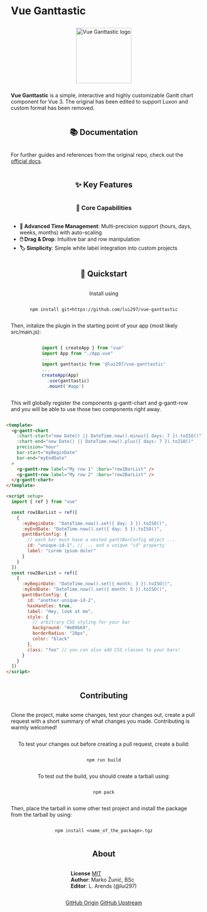 # Vue Ganttastic

<div style="display: flex; flex-direction: column; align-items:center;">
<img
    src="https://user-images.githubusercontent.com/28678851/148047714-301f07df-4101-48b8-9e47-1f272b290e80.png" 
    style="margin: 10px;" height="150"
    alt="Vue Ganttastic logo"
/>



<b>Vue Ganttastic</b> is a simple, interactive and highly customizable Gantt chart component for Vue 3.
The original has been edited to support Luxon and custom format has been removed. 

## 📚 Documentation

For further guides and references from the original repo, check out the [official docs](https://zunnzunn.github.io/vue-ganttastic/getting-started.html).

## ✨ Key Features

### 🎯 Core Capabilities

- **📅 Advanced Time Management**: Multi-precision support (hours, days, weeks, months) with auto-scaling
- **🖱️ Drag & Drop**: Intuitive bar and row manipulation
- **🏷️ Simplicity**: Simple white label integration into custom projects

## 🚀 Quickstart

Install using

```
npm install git+https://github.com/lui297/vue-ganttastic
```

Then, initalize the plugin in the starting point of your app (most likely src/main.js):

```js
import { createApp } from "vue"
import App from "./App.vue"
...
import ganttastic from '@lui297/vue-ganttastic'
...
createApp(App)
  .use(ganttastic)
  .mount('#app')
```

This will globally register the components g-gantt-chart and g-gantt-row and you will be able to use those two components right away.

```html
<template>
  <g-gantt-chart
    :chart-start="new Date() || DateTime.now().minus({ days: 7 }).toISO()"
    :chart-end="new Date() || DateTime.now().plus({ days: 7 }).toISO()"
    precision="hour"
    bar-start="myBeginDate"
    bar-end="myEndDate"
  >
    <g-gantt-row label="My row 1" :bars="row1BarList" />
    <g-gantt-row label="My row 2" :bars="row2BarList" />
  </g-gantt-chart>
</template>

<script setup>
  import { ref } from "vue"

  const row1BarList = ref([
    {
      :myBeginDate: "DateTime.now().set({ day: 3 }).toISO()",
      :myEndDate: "DateTime.now().set({ day: 5 }).toISO()",
      ganttBarConfig: {
        // each bar must have a nested ganttBarConfig object ...
        id: "unique-id-1", // ... and a unique "id" property
        label: "Lorem ipsum dolor"
      }
    }
  ])
  const row2BarList = ref([
    {
      :myBeginDate: "DateTime.now().set({ month: 3 }).toISO()",
      :myEndDate: "DateTime.now().set({ month: 5 }).toISO()",
      ganttBarConfig: {
        id: "another-unique-id-2",
        hasHandles: true,
        label: "Hey, look at me",
        style: {
          // arbitrary CSS styling for your bar
          background: "#e09b69",
          borderRadius: "20px",
          color: "black"
        },
        class: "foo" // you can also add CSS classes to your bars!
      }
    }
  ])
</script>
```

## Contributing

Clone the project, make some changes, test your changes out, create a pull request with a short summary of what changes you made. Contributing is warmly welcomed!

To test your changes out before creating a pull request, create a build:

```
npm run build
```

To test out the build, you should create a tarball using:

```
npm pack
```

Then, place the tarball in some other test project and install the package from the tarball by using:

```
npm install <name_of_the_package>.tgz
```


## About

**License** [MIT](https://choosealicense.com/licenses/mit/)  
**Author**: Marko Žunić, BSc  
**Editor**: L. Arends (@lui297) 

[GitHub Origin](https://github.com/lui297/vue-ganttastic/)
[GitHub Upstream](https://github.com/zunnzunn/vue-ganttastic)

